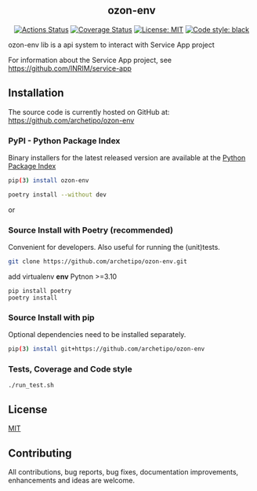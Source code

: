 

<h2 align="center">ozon-env</h2>

<p align="center">
<a href="https://github.com/archetipo/ozon-env"><img alt="Actions Status" src="https://github.com/archetipo/ozon-env/workflows/ci/badge.svg"></a>
<a href="https://coveralls.io/github/archetipo/ozon-env?branch=main"><img alt="Coverage Status" src="https://coveralls.io/repos/github/archetipo/ozon-env/badge.svg?branch=main"></a>
<a href="https://github.com/archetipo/ozon-env/blob/main/LICENSE"><img alt="License: MIT" src="https://black.readthedocs.io/en/stable/_static/license.svg"></a>
<a href="https://github.com/archetipo/ozon-env"><img alt="Code style: black" src="https://img.shields.io/badge/code%20style-black-000000.svg"></a>
</p>

ozon-env lib is a api system to interact with Service App project

For information about the Service App project,
see https://github.com/INRIM/service-app

## Installation

The source code is currently hosted on GitHub at:
https://github.com/archetipo/ozon-env

### PyPI - Python Package Index

Binary installers for the latest released version are available at the [Python
Package Index](https://pypi.python.org/pypi/ozon-env)

```sh
pip(3) install ozon-env
```

```sh
poetry install --without dev
```

or

### Source Install with Poetry (recommended)

Convenient for developers. Also useful for running the (unit)tests.

```sh
git clone https://github.com/archetipo/ozon-env.git
```

add virtualenv **env** Pytnon >=3.10

```
pip install poetry
poetry install
```

### Source Install with pip

Optional dependencies need to be installed separately.

```sh
pip(3) install git+https://github.com/archetipo/ozon-env
```

### Tests, Coverage and Code style

```
./run_test.sh
```

## License

[MIT](LICENSE)

## Contributing

All contributions, bug reports, bug fixes, documentation improvements,
enhancements and ideas are welcome.
